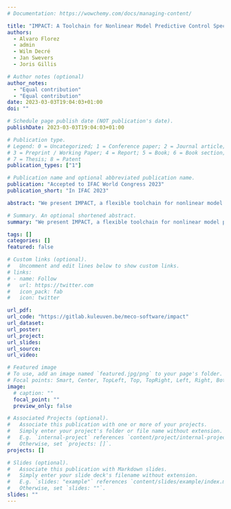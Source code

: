 ```yaml
---
# Documentation: https://wowchemy.com/docs/managing-content/

title: "IMPACT: A Toolchain for Nonlinear Model Predictive Control Specification, Prototyping, and Deployment"
authors:
  - Alvaro Florez
  - admin
  - Wilm Decré
  - Jan Swevers
  - Joris Gillis

# Author notes (optional)
author_notes:
  - "Equal contribution"
  - "Equal contribution"
date: 2023-03-03T19:04:03+01:00
doi: ""

# Schedule page publish date (NOT publication's date).
publishDate: 2023-03-03T19:04:03+01:00

# Publication type.
# Legend: 0 = Uncategorized; 1 = Conference paper; 2 = Journal article;
# 3 = Preprint / Working Paper; 4 = Report; 5 = Book; 6 = Book section;
# 7 = Thesis; 8 = Patent
publication_types: ["1"]

# Publication name and optional abbreviated publication name.
publication: "Accepted to IFAC World Congress 2023"
publication_short: "In IFAC 2023"

abstract: "We present IMPACT, a flexible toolchain for nonlinear model predictive control (NMPC) specification with automatic code generation capabilities. The toolchain reduces the engineering complexity of NMPC implementations by providing the user with an easy-to-use application programming interface, and with the flexibility of using multiple state-of-the-art tools and numerical optimization solvers for rapid prototyping of NMPC solutions. IMPACT is written in Python, users can call it from Python and MATLAB, and the generated NMPC solvers can be directly executed from C, Python, MATLAB and Simulink. An application example is presented involving problem specification and deployment on embedded hardware using Simulink, showing the effectiveness and applicability of IMPACT for NMPC-based solutions."

# Summary. An optional shortened abstract.
summary: "We present IMPACT, a flexible toolchain for nonlinear model predictive control (NMPC) specification which reduces the engineering complexity of NMPC implementations by providing the user with an easy-to-use application programming interface, and with the flexibility of using multiple state-of-the-art tools and numerical optimization solvers for rapid prototyping of NMPC solutions."

tags: []
categories: []
featured: false

# Custom links (optional).
#   Uncomment and edit lines below to show custom links.
# links:
# - name: Follow
#   url: https://twitter.com
#   icon_pack: fab
#   icon: twitter

url_pdf:
url_code: "https://gitlab.kuleuven.be/meco-software/impact"
url_dataset:
url_poster:
url_project:
url_slides:
url_source:
url_video:

# Featured image
# To use, add an image named `featured.jpg/png` to your page's folder. 
# Focal points: Smart, Center, TopLeft, Top, TopRight, Left, Right, BottomLeft, Bottom, BottomRight.
image:
  # caption: ""
  focal_point: ""
  preview_only: false

# Associated Projects (optional).
#   Associate this publication with one or more of your projects.
#   Simply enter your project's folder or file name without extension.
#   E.g. `internal-project` references `content/project/internal-project/index.md`.
#   Otherwise, set `projects: []`.
projects: []

# Slides (optional).
#   Associate this publication with Markdown slides.
#   Simply enter your slide deck's filename without extension.
#   E.g. `slides: "example"` references `content/slides/example/index.md`.
#   Otherwise, set `slides: ""`.
slides: ""
---
```

